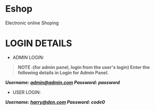 
# Eshop
Electronic online Shoping 

# LOGIN DETAILS

*  ADMIN  LOGIN: 

> **NOTE :(for admin panel, login from the user's login)
> Enter the following details in Login for Admin Panel.**

***Username: admin@admin.com
Password: password***

* USER LOGIN:

***Username: harry@den.com
Password: code0***

